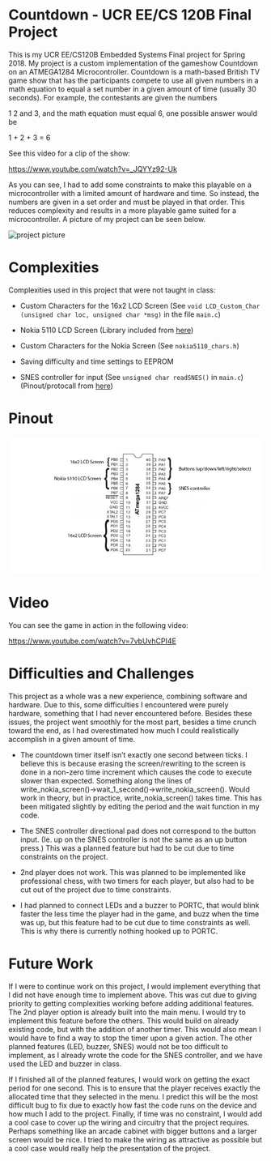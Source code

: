 # Countdown - UCR EE/CS 120B Final Project

This is my UCR EE/CS120B Embedded Systems Final project for Spring 2018. 
My project is a custom implementation of the gameshow Countdown on an ATMEGA1284 Microcontroller. 
Countdown is a math-based British TV game show that has the participants compete to use all given numbers in a math equation to equal a set number in a given amount of time (usually 30 seconds). For example, the contestants are given the numbers

1 2 and 3, and the math equation must equal 6, one possible answer would be

1 + 2 + 3 = 6

See this video for a clip of the show:

https://www.youtube.com/watch?v=_JQYYz92-Uk

As you can see, I had to add some constraints to make this playable on a microcontroller with a limited amount of hardware and time. So instead, the numbers are given in a set order and must be played in that order. This reduces complexity and results in a more playable game suited for a microcontroller. A picture of my project can be seen below.

![project picture](images/project.jpg)

# Complexities

Complexities used in this project that were not taught in class:

- Custom Characters for the 16x2 LCD Screen (See `void LCD_Custom_Char (unsigned char loc, unsigned char *msg)` in the file `main.c`)

- Nokia 5110 LCD Screen (Library included from [here](https://github.com/LittleBuster/avr-nokia5110))

- Custom Characters for the Nokia Screen (See `nokia5110_chars.h`)

- Saving difficulty and time settings to EEPROM

- SNES controller for input (See `unsigned char readSNES()` in `main.c`) (Pinout/protocall from [here](https://gamefaqs.gamespot.com/snes/916396-super-nintendo/faqs/5395))

# Pinout

![pinout](images/pinout.png)

# Video

You can see the game in action in the following video:

https://www.youtube.com/watch?v=7vbUvhCPI4E

# Difficulties and Challenges

This project as a whole was a new experience, combining software and hardware.
Due to this, some difficulties I encountered were purely hardware, something that I had never encountered before.
Besides these issues, the project went smoothly for the most part, besides a time crunch toward the end, as I had overestimated 
how much I could realistically accomplish in a given amount of time.

- The countdown timer itself isn’t exactly one second between ticks. I believe this is because erasing the screen/rewriting to the screen is done in a non-zero time increment which causes the code to execute slower than expected. Something along the lines of write_nokia_screen()->wait_1_second()->write_nokia_screen(). Would work in theory, but in practice, write_nokia_screen() takes time. This has been mitigated slightly by editing the period and the wait function in my code.

- The SNES controller directional pad does not correspond to the button input. (Ie. up on the SNES controller is not the same as an up button press.) This was a planned feature but had to be cut due to time constraints on the project.
- 2nd player does not work. This was planned to be implemented like professional chess, with two timers for each player, but also had to be cut out of the project due to time constraints. 
- I had planned to connect LEDs and a buzzer to PORTC, that would blink faster the less time the player had in the game, and buzz when the time was up, but this feature had to be cut due to time constraints as well. This is why there is currently nothing hooked up to PORTC.

# Future Work

If I were to continue work on this project, I would implement everything that I did not have enough time to implement above. This was cut due to giving priority to getting complexities working before adding additional features. The 2nd player option is already built into the main menu. I would try to implement this feature before the others. This would build on already existing code, but with the addition of another timer. This would also mean I would have to find a way to stop the timer upon a given action. The other planned features (LED, buzzer, SNES) would not be too difficult to implement, as I already wrote the code for the SNES controller, and we have used the LED and buzzer in class. 

If I finished all of the planned features, I would work on getting the exact period for one second. This is to ensure that the player receives exactly the allocated time that they selected in the menu. I predict this will be the most difficult bug to fix due to exactly how fast the code runs on the device and how much I add to the project. Finally, if time was no constraint, I would add a cool case to cover up the wiring and circuitry that the project requires. Perhaps something like an arcade cabinet with bigger buttons and a larger screen would be nice. I tried to make the wiring as attractive as possible but a cool case would really help the presentation of the project.
